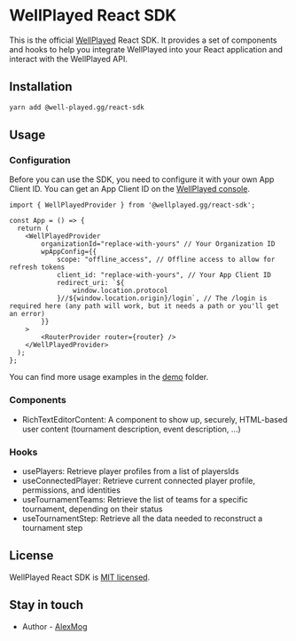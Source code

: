 # WellPlayed React SDK

This is the official [WellPlayed](https://well-played.gg) React SDK. It provides a set of components and hooks to help you integrate WellPlayed
into your React application and interact with the WellPlayed API.

## Installation

```bash
yarn add @well-played.gg/react-sdk
```

## Usage

### Configuration

Before you can use the SDK, you need to configure it with your own App Client ID. You can get an App Client ID on the [WellPlayed console](https://console.well-played.gg/apps).

```tsx
import { WellPlayedProvider } from '@wellplayed.gg/react-sdk';

const App = () => {
  return (
    <WellPlayedProvider
        organizationId="replace-with-yours" // Your Organization ID
        wpAppConfig={{
            scope: "offline_access", // Offline access to allow for refresh tokens
            client_id: "replace-with-yours", // Your App Client ID
            redirect_uri: `${
                window.location.protocol
            }//${window.location.origin}/login`, // The /login is required here (any path will work, but it needs a path or you'll get an error)
        }}
    >
        <RouterProvider router={router} />
    </WellPlayedProvider>
  );
};
```

You can find more usage examples in the [demo](https://github.com/WellPlayedGG/react-sdk/tree/master/demo) folder.

### Components

* RichTextEditorContent: A component to show up, securely, HTML-based user content (tournament description, event description, ...)

### Hooks

* usePlayers: Retrieve player profiles from a list of playersIds
* useConnectedPlayer: Retrieve current connected player profile, permissions, and identities
* useTournamentTeams: Retrieve the list of teams for a specific tournament, depending on their status
* useTournamentStep: Retrieve all the data needed to reconstruct a tournament step

## License

WellPlayed React SDK is [MIT licensed](https://github.com/WellPlayedGG/react-sdk/tree/master/LICENSE).

## Stay in touch

- Author - [AlexMog](https://github.com/alexmog)